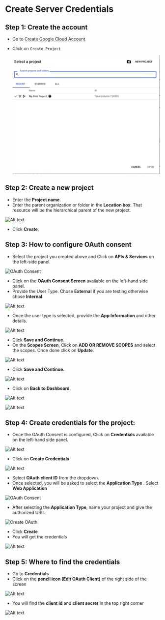 # Create Server Credentials

## Step 1: Create the account

* Go to [Create Google Cloud Account](https://console.cloud.google.com)
* Click on `Create Project`

  ![Create Project](../../../.gitbook/assets/g-create-project%20%282%29%20%282%29%20%282%29%20%282%29%20%282%29%20%283%29.png)

## Step 2: Create a new project

* Enter the **Project name**.
* Enter the parent organization or folder in the **Location box**. That resource will be the hierarchical parent of the new project.

![Alt text](https://user-images.githubusercontent.com/83201188/123220306-73322000-d4eb-11eb-9228-cb323cd77628.png)

* Click **Create**.

## Step 3: How to configure OAuth consent

* Select the project you created above and Click on **APIs & Services** on the left-side panel.

![OAuth Consent](../../../.gitbook/assets/g-project-oauth-consent.png)

* Click on the **OAuth Consent Screen** available on the left-hand side panel.
* Provide the User Type. Chose **External** if you are testing otherwise chose **Internal**

![Alt text](https://user-images.githubusercontent.com/83201188/123220629-c4421400-d4eb-11eb-8a1c-9226ccf1f6d3.png)

* Once the user type is selected, provide the **App Information** and other details. 

![Alt text](https://user-images.githubusercontent.com/83201188/123220633-c4daaa80-d4eb-11eb-8da2-e885fb1ca6c7.png)

* Click **Save and Continue**.
* On the **Scopes Screen**, Click on **ADD OR REMOVE SCOPES** and select the scopes. Once done click on **Update**.

![Alt text](https://user-images.githubusercontent.com/83201188/125923094-02d8c3ba-580f-4b4f-8e0e-ea3067253a63.png)

* Click **Save and Continue.**

![Alt text](https://user-images.githubusercontent.com/83201188/125923694-e412b04a-2391-4afd-b436-1c5e362604b5.png)

* Click on **Back to Dashboard**.

![Alt text](https://user-images.githubusercontent.com/83201188/125923897-0277ac41-b95c-4d35-a6d0-aae25cde26b0.png)

![Alt text](https://user-images.githubusercontent.com/83201188/123220646-c73d0480-d4eb-11eb-8354-7bd961bff8a0.png)

## Step 4: Create credentials for the project:

* Once the OAuth Consent is configured, Click on **Credentials** available on the left-hand side panel.

![Alt text](https://user-images.githubusercontent.com/83201188/123220649-c7d59b00-d4eb-11eb-9762-66b4e1f60753.png)

* Click on **Create Credentials**

![Alt text](https://user-images.githubusercontent.com/83201188/123220655-c7d59b00-d4eb-11eb-96c0-711f2938ec99.png)

* Select **OAuth client ID** from the dropdown.
* Once selected, you will be asked to select the **Application Type** . Select **Web Application**

![OAuth Consent](https://user-images.githubusercontent.com/83201188/123220661-c906c800-d4eb-11eb-8ffb-5a7dbc4fc5b6.png)

* After selecting the **Application Type**, name your project and give the authorized URIs

![Create OAuth](../../../.gitbook/assets/g-create-oauth.png)

* Click **Create**
* You will get the credentials

![Alt text](https://user-images.githubusercontent.com/83201188/123220668-ca37f500-d4eb-11eb-95fb-5a7c152c432b.png)

## Step 5: Where to find the credentials

* Go to **Credentials**
* Click on the **pencil icon \(Edit OAuth Client\)** of the right side of the screen

![Alt text](https://user-images.githubusercontent.com/83201188/123220675-cad08b80-d4eb-11eb-9c46-2c7c81b02509.png)

* You will find the **client Id** and **client secret** in the top right corner

![Alt text](https://user-images.githubusercontent.com/83201188/123220680-cc01b880-d4eb-11eb-9479-1379f69a063b.png)

